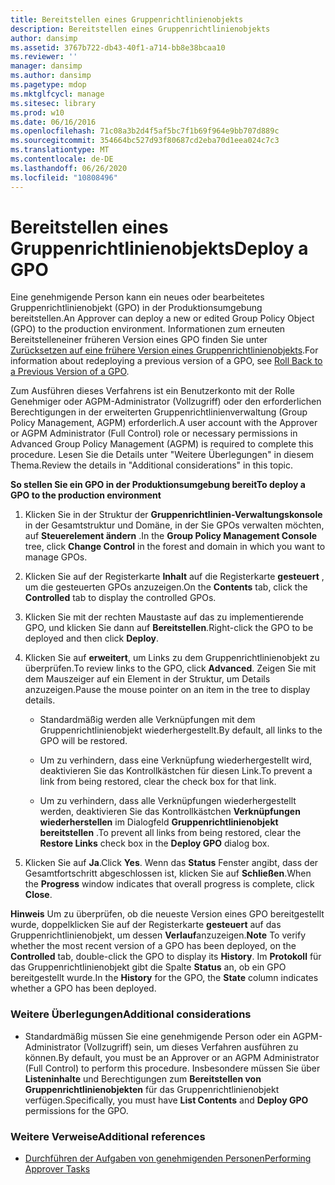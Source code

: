 ```yaml
---
title: Bereitstellen eines Gruppenrichtlinienobjekts
description: Bereitstellen eines Gruppenrichtlinienobjekts
author: dansimp
ms.assetid: 3767b722-db43-40f1-a714-bb8e38bcaa10
ms.reviewer: ''
manager: dansimp
ms.author: dansimp
ms.pagetype: mdop
ms.mktglfcycl: manage
ms.sitesec: library
ms.prod: w10
ms.date: 06/16/2016
ms.openlocfilehash: 71c08a3b2d4f5af5bc7f1b69f964e9bb707d889c
ms.sourcegitcommit: 354664bc527d93f80687cd2eba70d1eea024c7c3
ms.translationtype: MT
ms.contentlocale: de-DE
ms.lasthandoff: 06/26/2020
ms.locfileid: "10808496"
---
```

# <span data-ttu-id="f41e9-103">Bereitstellen eines Gruppenrichtlinienobjekts</span><span class="sxs-lookup"><span data-stu-id="f41e9-103">Deploy a GPO</span></span>


<span data-ttu-id="f41e9-104">Eine genehmigende Person kann ein neues oder bearbeitetes Gruppenrichtlinienobjekt (GPO) in der Produktionsumgebung bereitstellen.</span><span class="sxs-lookup"><span data-stu-id="f41e9-104">An Approver can deploy a new or edited Group Policy Object (GPO) to the production environment.</span></span> <span data-ttu-id="f41e9-105">Informationen zum erneuten Bereitstelleneiner früheren Version eines GPO finden Sie unter [Zurücksetzen auf eine frühere Version eines Gruppenrichtlinienobjekts](roll-back-to-a-previous-version-of-a-gpo-agpm30ops.md).</span><span class="sxs-lookup"><span data-stu-id="f41e9-105">For information about redeploying a previous version of a GPO, see [Roll Back to a Previous Version of a GPO](roll-back-to-a-previous-version-of-a-gpo-agpm30ops.md).</span></span>

<span data-ttu-id="f41e9-106">Zum Ausführen dieses Verfahrens ist ein Benutzerkonto mit der Rolle Genehmiger oder AGPM-Administrator (Vollzugriff) oder den erforderlichen Berechtigungen in der erweiterten Gruppenrichtlinienverwaltung (Group Policy Management, AGPM) erforderlich.</span><span class="sxs-lookup"><span data-stu-id="f41e9-106">A user account with the Approver or AGPM Administrator (Full Control) role or necessary permissions in Advanced Group Policy Management (AGPM) is required to complete this procedure.</span></span> <span data-ttu-id="f41e9-107">Lesen Sie die Details unter "Weitere Überlegungen" in diesem Thema.</span><span class="sxs-lookup"><span data-stu-id="f41e9-107">Review the details in "Additional considerations" in this topic.</span></span>

**<span data-ttu-id="f41e9-108">So stellen Sie ein GPO in der Produktionsumgebung bereit</span><span class="sxs-lookup"><span data-stu-id="f41e9-108">To deploy a GPO to the production environment</span></span>**

1.  <span data-ttu-id="f41e9-109">Klicken Sie in der Struktur der **Gruppenrichtlinien-Verwaltungskonsole** in der Gesamtstruktur und Domäne, in der Sie GPOs verwalten möchten, auf **Steuerelement ändern** .</span><span class="sxs-lookup"><span data-stu-id="f41e9-109">In the **Group Policy Management Console** tree, click **Change Control** in the forest and domain in which you want to manage GPOs.</span></span>

2.  <span data-ttu-id="f41e9-110">Klicken Sie auf der Registerkarte **Inhalt** auf die Registerkarte **gesteuert** , um die gesteuerten GPOs anzuzeigen.</span><span class="sxs-lookup"><span data-stu-id="f41e9-110">On the **Contents** tab, click the **Controlled** tab to display the controlled GPOs.</span></span>

3.  <span data-ttu-id="f41e9-111">Klicken Sie mit der rechten Maustaste auf das zu implementierende GPO, und klicken Sie dann auf **Bereitstellen**.</span><span class="sxs-lookup"><span data-stu-id="f41e9-111">Right-click the GPO to be deployed and then click **Deploy**.</span></span>

4.  <span data-ttu-id="f41e9-112">Klicken Sie auf **erweitert**, um Links zu dem Gruppenrichtlinienobjekt zu überprüfen.</span><span class="sxs-lookup"><span data-stu-id="f41e9-112">To review links to the GPO, click **Advanced**.</span></span> <span data-ttu-id="f41e9-113">Zeigen Sie mit dem Mauszeiger auf ein Element in der Struktur, um Details anzuzeigen.</span><span class="sxs-lookup"><span data-stu-id="f41e9-113">Pause the mouse pointer on an item in the tree to display details.</span></span>

    -   <span data-ttu-id="f41e9-114">Standardmäßig werden alle Verknüpfungen mit dem Gruppenrichtlinienobjekt wiederhergestellt.</span><span class="sxs-lookup"><span data-stu-id="f41e9-114">By default, all links to the GPO will be restored.</span></span>

    -   <span data-ttu-id="f41e9-115">Um zu verhindern, dass eine Verknüpfung wiederhergestellt wird, deaktivieren Sie das Kontrollkästchen für diesen Link.</span><span class="sxs-lookup"><span data-stu-id="f41e9-115">To prevent a link from being restored, clear the check box for that link.</span></span>

    -   <span data-ttu-id="f41e9-116">Um zu verhindern, dass alle Verknüpfungen wiederhergestellt werden, deaktivieren Sie das Kontrollkästchen **Verknüpfungen wiederherstellen** im Dialogfeld **Gruppenrichtlinienobjekt bereitstellen** .</span><span class="sxs-lookup"><span data-stu-id="f41e9-116">To prevent all links from being restored, clear the **Restore Links** check box in the **Deploy GPO** dialog box.</span></span>

5.  <span data-ttu-id="f41e9-117">Klicken Sie auf **Ja**.</span><span class="sxs-lookup"><span data-stu-id="f41e9-117">Click **Yes**.</span></span> <span data-ttu-id="f41e9-118">Wenn das **Status** Fenster angibt, dass der Gesamtfortschritt abgeschlossen ist, klicken Sie auf **Schließen**.</span><span class="sxs-lookup"><span data-stu-id="f41e9-118">When the **Progress** window indicates that overall progress is complete, click **Close**.</span></span>

<span data-ttu-id="f41e9-119">**Hinweis**  Um zu überprüfen, ob die neueste Version eines GPO bereitgestellt wurde, doppelklicken Sie auf der Registerkarte **gesteuert** auf das Gruppenrichtlinienobjekt, um dessen **Verlauf**anzuzeigen.</span><span class="sxs-lookup"><span data-stu-id="f41e9-119">**Note** To verify whether the most recent version of a GPO has been deployed, on the **Controlled** tab, double-click the GPO to display its **History**.</span></span> <span data-ttu-id="f41e9-120">Im **Protokoll** für das Gruppenrichtlinienobjekt gibt die Spalte **Status** an, ob ein GPO bereitgestellt wurde.</span><span class="sxs-lookup"><span data-stu-id="f41e9-120">In the **History** for the GPO, the **State** column indicates whether a GPO has been deployed.</span></span>

 

### <span data-ttu-id="f41e9-121">Weitere Überlegungen</span><span class="sxs-lookup"><span data-stu-id="f41e9-121">Additional considerations</span></span>

-   <span data-ttu-id="f41e9-122">Standardmäßig müssen Sie eine genehmigende Person oder ein AGPM-Administrator (Vollzugriff) sein, um dieses Verfahren ausführen zu können.</span><span class="sxs-lookup"><span data-stu-id="f41e9-122">By default, you must be an Approver or an AGPM Administrator (Full Control) to perform this procedure.</span></span> <span data-ttu-id="f41e9-123">Insbesondere müssen Sie über **Listeninhalte** und Berechtigungen zum **Bereitstellen von Gruppenrichtlinienobjekten** für das Gruppenrichtlinienobjekt verfügen.</span><span class="sxs-lookup"><span data-stu-id="f41e9-123">Specifically, you must have **List Contents** and **Deploy GPO** permissions for the GPO.</span></span>

### <span data-ttu-id="f41e9-124">Weitere Verweise</span><span class="sxs-lookup"><span data-stu-id="f41e9-124">Additional references</span></span>

-   [<span data-ttu-id="f41e9-125">Durchführen der Aufgaben von genehmigenden Personen</span><span class="sxs-lookup"><span data-stu-id="f41e9-125">Performing Approver Tasks</span></span>](performing-approver-tasks-agpm30ops.md)

 

 





